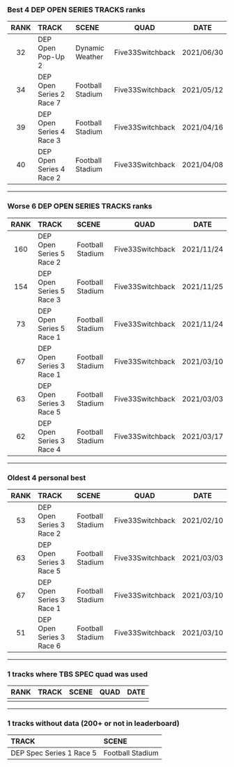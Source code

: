 ### Best 4 DEP OPEN SERIES TRACKS ranks
|RANK|TRACK|SCENE|QUAD|DATE|
|:---:|:---|:---|:---:|:---:|
|32|DEP Open Pop-Up 2|Dynamic Weather|Five33Switchback|2021/06/30|
|34|DEP Open Series 2 Race 7|Football Stadium|Five33Switchback|2021/05/12|
|39|DEP Open Series 4 Race 3|Football Stadium|Five33Switchback|2021/04/16|
|40|DEP Open Series 4 Race 2|Football Stadium|Five33Switchback|2021/04/08|
---
### Worse 6 DEP OPEN SERIES TRACKS ranks
|RANK|TRACK|SCENE|QUAD|DATE|
|:---:|:---|:---|:---:|:---:|
|160|DEP Open Series 5 Race 2|Football Stadium|Five33Switchback|2021/11/24|
|154|DEP Open Series 5 Race 3|Football Stadium|Five33Switchback|2021/11/25|
|73|DEP Open Series 5 Race 1|Football Stadium|Five33Switchback|2021/11/24|
|67|DEP Open Series 3 Race 1|Football Stadium|Five33Switchback|2021/03/10|
|63|DEP Open Series 3 Race 5|Football Stadium|Five33Switchback|2021/03/03|
|62|DEP Open Series 3 Race 4|Football Stadium|Five33Switchback|2021/03/17|
---
### Oldest 4 personal best
|RANK|TRACK|SCENE|QUAD|DATE|
|:---:|:---|:---|:---:|:---:|
|53|DEP Open Series 3 Race 2|Football Stadium|Five33Switchback|2021/02/10|
|63|DEP Open Series 3 Race 5|Football Stadium|Five33Switchback|2021/03/03|
|67|DEP Open Series 3 Race 1|Football Stadium|Five33Switchback|2021/03/10|
|51|DEP Open Series 3 Race 6|Football Stadium|Five33Switchback|2021/03/10|
---
### 1 tracks where TBS SPEC quad was used
|RANK|TRACK|SCENE|QUAD|DATE|
|:---:|:---|:---|:---:|:---:|
||||||
---
### 1 tracks without data (200+ or not in leaderboard)
|TRACK|SCENE|
|:---|:---|
|DEP Spec Series 1 Race 5|Football Stadium|

